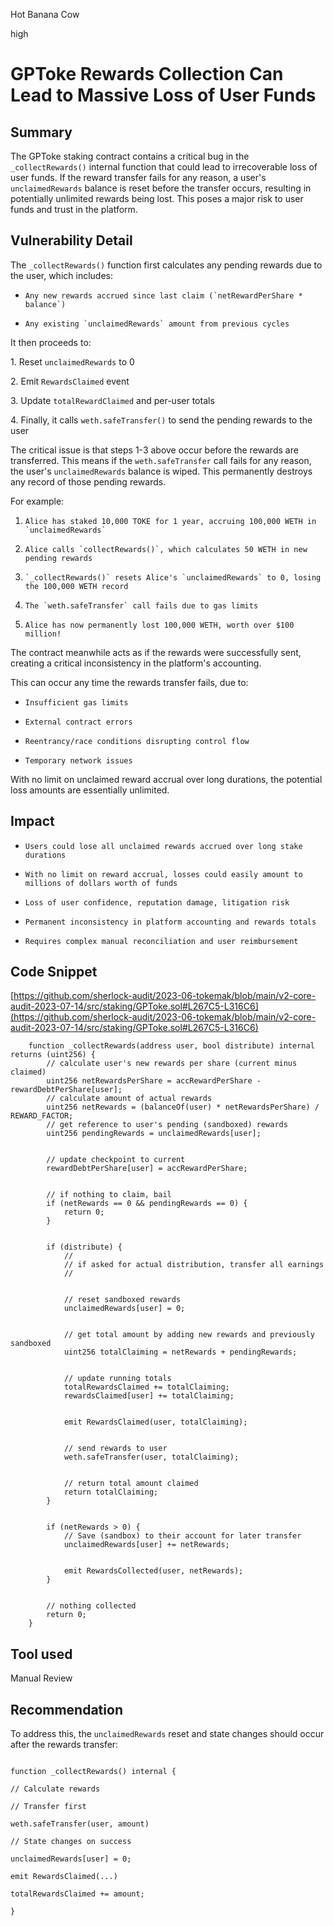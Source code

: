 Hot Banana Cow

high

# GPToke Rewards Collection Can Lead to Massive Loss of User Funds
## Summary

The GPToke staking contract contains a critical bug in the `_collectRewards()` internal function that could lead to irrecoverable loss of user funds. If the reward transfer fails for any reason, a user's `unclaimedRewards` balance is reset before the transfer occurs, resulting in potentially unlimited rewards being lost. This poses a major risk to user funds and trust in the platform.

## Vulnerability Detail

The `_collectRewards()` function first calculates any pending rewards due to the user, which includes:

-     Any new rewards accrued since last claim (`netRewardPerShare * balance`)
-     Any existing `unclaimedRewards` amount from previous cycles

It then proceeds to:

1\. Reset `unclaimedRewards` to 0

2\. Emit `RewardsClaimed` event

3\. Update `totalRewardClaimed` and per-user totals

4\. Finally, it calls `weth.safeTransfer()` to send the pending rewards to the user

The critical issue is that steps 1-3 above occur before the rewards are transferred. This means if the `weth.safeTransfer` call fails for any reason, the user's `unclaimedRewards` balance is wiped. This permanently destroys any record of those pending rewards.

For example:

1.     Alice has staked 10,000 TOKE for 1 year, accruing 100,000 WETH in `unclaimedRewards`
2.     Alice calls `collectRewards()`, which calculates 50 WETH in new pending rewards
3.     `_collectRewards()` resets Alice's `unclaimedRewards` to 0, losing the 100,000 WETH record
4.     The `weth.safeTransfer` call fails due to gas limits
5.     Alice has now permanently lost 100,000 WETH, worth over $100 million!

The contract meanwhile acts as if the rewards were successfully sent, creating a critical inconsistency in the platform's accounting.

This can occur any time the rewards transfer fails, due to:

-     Insufficient gas limits
-     External contract errors
-     Reentrancy/race conditions disrupting control flow
-     Temporary network issues

With no limit on unclaimed reward accrual over long durations, the potential loss amounts are essentially unlimited.

## Impact


-     Users could lose all unclaimed rewards accrued over long stake durations
-     With no limit on reward accrual, losses could easily amount to millions of dollars worth of funds
-     Loss of user confidence, reputation damage, litigation risk
-     Permanent inconsistency in platform accounting and rewards totals
-     Requires complex manual reconciliation and user reimbursement
 

## Code Snippet

[https://github.com/sherlock-audit/2023-06-tokemak/blob/main/v2-core-audit-2023-07-14/src/staking/GPToke.sol#L267C5-L316C6](https://github.com/sherlock-audit/2023-06-tokemak/blob/main/v2-core-audit-2023-07-14/src/staking/GPToke.sol#L267C5-L316C6)

```solidity
    function _collectRewards(address user, bool distribute) internal returns (uint256) {
        // calculate user's new rewards per share (current minus claimed)
        uint256 netRewardsPerShare = accRewardPerShare - rewardDebtPerShare[user];
        // calculate amount of actual rewards
        uint256 netRewards = (balanceOf(user) * netRewardsPerShare) / REWARD_FACTOR;
        // get reference to user's pending (sandboxed) rewards
        uint256 pendingRewards = unclaimedRewards[user];


        // update checkpoint to current
        rewardDebtPerShare[user] = accRewardPerShare;


        // if nothing to claim, bail
        if (netRewards == 0 && pendingRewards == 0) {
            return 0;
        }


        if (distribute) {
            //
            // if asked for actual distribution, transfer all earnings
            //


            // reset sandboxed rewards
            unclaimedRewards[user] = 0;


            // get total amount by adding new rewards and previously sandboxed
            uint256 totalClaiming = netRewards + pendingRewards;


            // update running totals
            totalRewardsClaimed += totalClaiming;
            rewardsClaimed[user] += totalClaiming;


            emit RewardsClaimed(user, totalClaiming);


            // send rewards to user
            weth.safeTransfer(user, totalClaiming);


            // return total amount claimed
            return totalClaiming;
        }


        if (netRewards > 0) {
            // Save (sandbox) to their account for later transfer
            unclaimedRewards[user] += netRewards;


            emit RewardsCollected(user, netRewards);
        }


        // nothing collected
        return 0;
    }

```

## Tool used

Manual Review

## Recommendation

To address this, the `unclaimedRewards` reset and state changes should occur after the rewards transfer:

```solidity

function _collectRewards() internal {

// Calculate rewards

// Transfer first

weth.safeTransfer(user, amount)

// State changes on success

unclaimedRewards[user] = 0;

emit RewardsClaimed(...)

totalRewardsClaimed += amount;

}

```

